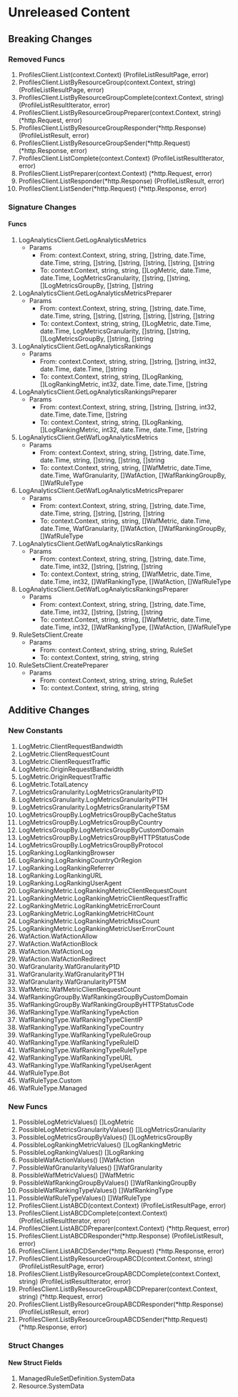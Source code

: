# Unreleased Content

## Breaking Changes

### Removed Funcs

1. ProfilesClient.List(context.Context) (ProfileListResultPage, error)
1. ProfilesClient.ListByResourceGroup(context.Context, string) (ProfileListResultPage, error)
1. ProfilesClient.ListByResourceGroupComplete(context.Context, string) (ProfileListResultIterator, error)
1. ProfilesClient.ListByResourceGroupPreparer(context.Context, string) (*http.Request, error)
1. ProfilesClient.ListByResourceGroupResponder(*http.Response) (ProfileListResult, error)
1. ProfilesClient.ListByResourceGroupSender(*http.Request) (*http.Response, error)
1. ProfilesClient.ListComplete(context.Context) (ProfileListResultIterator, error)
1. ProfilesClient.ListPreparer(context.Context) (*http.Request, error)
1. ProfilesClient.ListResponder(*http.Response) (ProfileListResult, error)
1. ProfilesClient.ListSender(*http.Request) (*http.Response, error)

### Signature Changes

#### Funcs

1. LogAnalyticsClient.GetLogAnalyticsMetrics
	- Params
		- From: context.Context, string, string, []string, date.Time, date.Time, string, []string, []string, []string, []string, []string
		- To: context.Context, string, string, []LogMetric, date.Time, date.Time, LogMetricsGranularity, []string, []string, []LogMetricsGroupBy, []string, []string
1. LogAnalyticsClient.GetLogAnalyticsMetricsPreparer
	- Params
		- From: context.Context, string, string, []string, date.Time, date.Time, string, []string, []string, []string, []string, []string
		- To: context.Context, string, string, []LogMetric, date.Time, date.Time, LogMetricsGranularity, []string, []string, []LogMetricsGroupBy, []string, []string
1. LogAnalyticsClient.GetLogAnalyticsRankings
	- Params
		- From: context.Context, string, string, []string, []string, int32, date.Time, date.Time, []string
		- To: context.Context, string, string, []LogRanking, []LogRankingMetric, int32, date.Time, date.Time, []string
1. LogAnalyticsClient.GetLogAnalyticsRankingsPreparer
	- Params
		- From: context.Context, string, string, []string, []string, int32, date.Time, date.Time, []string
		- To: context.Context, string, string, []LogRanking, []LogRankingMetric, int32, date.Time, date.Time, []string
1. LogAnalyticsClient.GetWafLogAnalyticsMetrics
	- Params
		- From: context.Context, string, string, []string, date.Time, date.Time, string, []string, []string, []string
		- To: context.Context, string, string, []WafMetric, date.Time, date.Time, WafGranularity, []WafAction, []WafRankingGroupBy, []WafRuleType
1. LogAnalyticsClient.GetWafLogAnalyticsMetricsPreparer
	- Params
		- From: context.Context, string, string, []string, date.Time, date.Time, string, []string, []string, []string
		- To: context.Context, string, string, []WafMetric, date.Time, date.Time, WafGranularity, []WafAction, []WafRankingGroupBy, []WafRuleType
1. LogAnalyticsClient.GetWafLogAnalyticsRankings
	- Params
		- From: context.Context, string, string, []string, date.Time, date.Time, int32, []string, []string, []string
		- To: context.Context, string, string, []WafMetric, date.Time, date.Time, int32, []WafRankingType, []WafAction, []WafRuleType
1. LogAnalyticsClient.GetWafLogAnalyticsRankingsPreparer
	- Params
		- From: context.Context, string, string, []string, date.Time, date.Time, int32, []string, []string, []string
		- To: context.Context, string, string, []WafMetric, date.Time, date.Time, int32, []WafRankingType, []WafAction, []WafRuleType
1. RuleSetsClient.Create
	- Params
		- From: context.Context, string, string, string, RuleSet
		- To: context.Context, string, string, string
1. RuleSetsClient.CreatePreparer
	- Params
		- From: context.Context, string, string, string, RuleSet
		- To: context.Context, string, string, string

## Additive Changes

### New Constants

1. LogMetric.ClientRequestBandwidth
1. LogMetric.ClientRequestCount
1. LogMetric.ClientRequestTraffic
1. LogMetric.OriginRequestBandwidth
1. LogMetric.OriginRequestTraffic
1. LogMetric.TotalLatency
1. LogMetricsGranularity.LogMetricsGranularityP1D
1. LogMetricsGranularity.LogMetricsGranularityPT1H
1. LogMetricsGranularity.LogMetricsGranularityPT5M
1. LogMetricsGroupBy.LogMetricsGroupByCacheStatus
1. LogMetricsGroupBy.LogMetricsGroupByCountry
1. LogMetricsGroupBy.LogMetricsGroupByCustomDomain
1. LogMetricsGroupBy.LogMetricsGroupByHTTPStatusCode
1. LogMetricsGroupBy.LogMetricsGroupByProtocol
1. LogRanking.LogRankingBrowser
1. LogRanking.LogRankingCountryOrRegion
1. LogRanking.LogRankingReferrer
1. LogRanking.LogRankingURL
1. LogRanking.LogRankingUserAgent
1. LogRankingMetric.LogRankingMetricClientRequestCount
1. LogRankingMetric.LogRankingMetricClientRequestTraffic
1. LogRankingMetric.LogRankingMetricErrorCount
1. LogRankingMetric.LogRankingMetricHitCount
1. LogRankingMetric.LogRankingMetricMissCount
1. LogRankingMetric.LogRankingMetricUserErrorCount
1. WafAction.WafActionAllow
1. WafAction.WafActionBlock
1. WafAction.WafActionLog
1. WafAction.WafActionRedirect
1. WafGranularity.WafGranularityP1D
1. WafGranularity.WafGranularityPT1H
1. WafGranularity.WafGranularityPT5M
1. WafMetric.WafMetricClientRequestCount
1. WafRankingGroupBy.WafRankingGroupByCustomDomain
1. WafRankingGroupBy.WafRankingGroupByHTTPStatusCode
1. WafRankingType.WafRankingTypeAction
1. WafRankingType.WafRankingTypeClientIP
1. WafRankingType.WafRankingTypeCountry
1. WafRankingType.WafRankingTypeRuleGroup
1. WafRankingType.WafRankingTypeRuleID
1. WafRankingType.WafRankingTypeRuleType
1. WafRankingType.WafRankingTypeURL
1. WafRankingType.WafRankingTypeUserAgent
1. WafRuleType.Bot
1. WafRuleType.Custom
1. WafRuleType.Managed

### New Funcs

1. PossibleLogMetricValues() []LogMetric
1. PossibleLogMetricsGranularityValues() []LogMetricsGranularity
1. PossibleLogMetricsGroupByValues() []LogMetricsGroupBy
1. PossibleLogRankingMetricValues() []LogRankingMetric
1. PossibleLogRankingValues() []LogRanking
1. PossibleWafActionValues() []WafAction
1. PossibleWafGranularityValues() []WafGranularity
1. PossibleWafMetricValues() []WafMetric
1. PossibleWafRankingGroupByValues() []WafRankingGroupBy
1. PossibleWafRankingTypeValues() []WafRankingType
1. PossibleWafRuleTypeValues() []WafRuleType
1. ProfilesClient.ListABCD(context.Context) (ProfileListResultPage, error)
1. ProfilesClient.ListABCDComplete(context.Context) (ProfileListResultIterator, error)
1. ProfilesClient.ListABCDPreparer(context.Context) (*http.Request, error)
1. ProfilesClient.ListABCDResponder(*http.Response) (ProfileListResult, error)
1. ProfilesClient.ListABCDSender(*http.Request) (*http.Response, error)
1. ProfilesClient.ListByResourceGroupABCD(context.Context, string) (ProfileListResultPage, error)
1. ProfilesClient.ListByResourceGroupABCDComplete(context.Context, string) (ProfileListResultIterator, error)
1. ProfilesClient.ListByResourceGroupABCDPreparer(context.Context, string) (*http.Request, error)
1. ProfilesClient.ListByResourceGroupABCDResponder(*http.Response) (ProfileListResult, error)
1. ProfilesClient.ListByResourceGroupABCDSender(*http.Request) (*http.Response, error)

### Struct Changes

#### New Struct Fields

1. ManagedRuleSetDefinition.SystemData
1. Resource.SystemData
